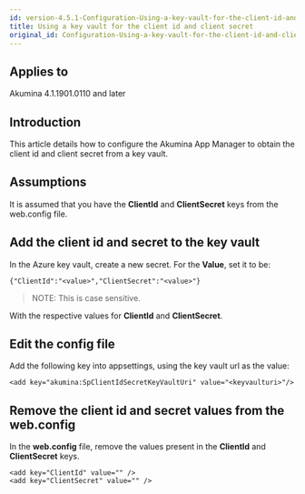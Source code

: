 ```yaml
---
id: version-4.5.1-Configuration-Using-a-key-vault-for-the-client-id-and-client-secret
title: Using a key vault for the client id and client secret
original_id: Configuration-Using-a-key-vault-for-the-client-id-and-client-secret
---
```


## Applies to
Akumina 4.1.1901.0110 and later

## Introduction
This article details how to configure the Akumina App Manager to obtain the client id and client secret from a key vault.

## Assumptions
It is assumed that you have the **ClientId** and **ClientSecret** keys from the web.config file.

## Add the client id and secret to the key vault
In the Azure key vault, create a new secret. For the **Value**, set it to be:

    {"ClientId":"<value>","ClientSecret":"<value>"}

>NOTE: This is case sensitive.

With the respective values for **ClientId** and **ClientSecret**.

## Edit the config file
Add the following key into appsettings, using the key vault url as the value:

    <add key="akumina:SpClientIdSecretKeyVaultUri" value="<keyvaulturi>"/>

## Remove the client id and secret values from the web.config
In the **web.config** file, remove the values present in the **ClientId** and **ClientSecret** keys.

    <add key="ClientId" value="" />
    <add key="ClientSecret" value="" />
